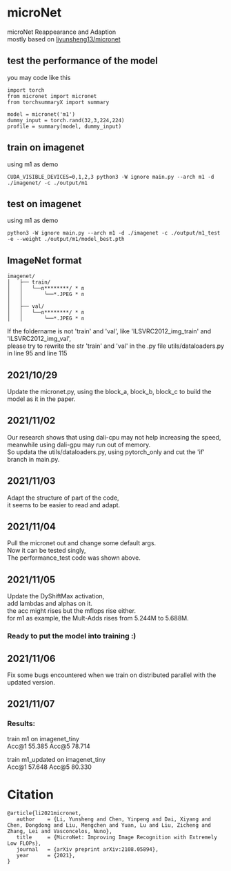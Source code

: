 # microNet
microNet Reappearance and Adaption  
mostly based on [liyunsheng13/micronet](https://github.com/liyunsheng13/micronet)  


## test the performance of the model
you may code like this  
```
import torch
from micronet import micronet
from torchsummaryX import summary

model = micronet('m1')
dummy_input = torch.rand(32,3,224,224)
profile = summary(model, dummy_input)
```


## train on imagenet  
using m1 as demo
```
CUDA_VISIBLE_DEVICES=0,1,2,3 python3 -W ignore main.py --arch m1 -d ./imagenet/ -c ./output/m1
```


## test on imagenet  
using m1 as demo
```
python3 -W ignore main.py --arch m1 -d ./imagenet -c ./output/m1_test -e --weight ./output/m1/model_best.pth
```


## ImageNet format
```
imagenet/
│   ├── train/
│   │   └──n********/ * n
│   │       └──*.JPEG * n
│   │
│   ├── val/
│   │   └──n********/ * n
│   │       └──*.JPEG * n
```  

If the foldername is not 'train' and 'val', like 'ILSVRC2012_img_train' and 'ILSVRC2012_img_val',  
please try to rewrite the str 'train' and 'val' in the .py file  utils/dataloaders.py in line 95 and line 115  



## 2021/10/29

Update the micronet.py, using the block_a, block_b, block_c to build the model as it in the paper.


## 2021/11/02

Our research shows that using dali-cpu may not help increasing the speed,  
meanwhile using dali-gpu may run out of memory.  
So updata the utils/dataloaders.py, using pytorch_only and cut the 'if' branch in main.py.


## 2021/11/03

Adapt the structure of part of the code,  
it seems to be easier to read and adapt.

## 2021/11/04

Pull the micronet out and change some default args.  
Now it can be tested singly,   
The performance_test code was shown above.

## 2021/11/05

Update the DyShiftMax activation,  
add lambdas and alphas on it.  
the acc might rises but the mflops rise either.  
for m1 as example, the Mult-Adds rises from 5.244M to 5.688M.

### Ready to put the model into training :)

## 2021/11/06

Fix some bugs encountered when we train on distributed parallel with the updated version.  

## 2021/11/07

### Results:
train m1 on imagenet_tiny  
Acc@1 55.385 Acc@5 78.714  

train m1_updated on imagenet_tiny  
Acc@1 57.648 Acc@5 80.330


# Citation
```
@article{li2021micronet,
   author    = {Li, Yunsheng and Chen, Yinpeng and Dai, Xiyang and Chen, Dongdong and Liu, Mengchen and Yuan, Lu and Liu, Zicheng and Zhang, Lei and Vasconcelos, Nuno},
   title     = {MicroNet: Improving Image Recognition with Extremely Low FLOPs},
   journal   = {arXiv preprint arXiv:2108.05894},
   year      = {2021},
}
```
